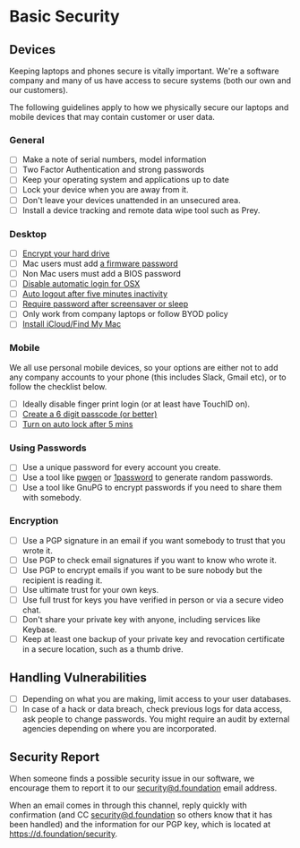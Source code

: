 # Basic Security

## Devices

Keeping laptops and phones secure is vitally important. We're a software company and many of us have access to secure systems (both our own and our customers).

The following guidelines apply to how we physically secure our laptops and mobile devices that may contain customer or user data.

### General

- [ ] Make a note of serial numbers, model information
- [ ] Two Factor Authentication and strong passwords
- [ ] Keep your operating system and applications up to date
- [ ] Lock your device when you are away from it.
- [ ] Don't leave your devices unattended in an unsecured area.
- [ ] Install a device tracking and remote data wipe tool such as Prey.

### Desktop

- [ ] [Encrypt your hard drive](https://support.apple.com/en-gb/HT204837)
- [ ] Mac users must add [a firmware password](https://support.apple.com/en-gb/HT204455)
- [ ] Non Mac users must add a BIOS password
- [ ] [Disable automatic login for OSX](https://www.intego.com/mac-security-blog/mac-security-tip-disable-automatic-login/)
- [ ] [Auto logout after five minutes inactivity](https://support.apple.com/en-gb/HT201988)
- [ ] [Require password after screensaver or sleep](https://support.apple.com/en-gb/HT204379)
- [ ] Only work from company laptops or follow BYOD policy
- [ ] [Install iCloud/Find My Mac](https://www.icloud.com/)

### Mobile

We all use personal mobile devices, so your options are either not to add any company accounts to your phone (this includes Slack, Gmail etc), or to follow the checklist below.

- [ ] Ideally disable finger print login (or at least have TouchID on).
- [ ] [Create a 6 digit passcode (or better)](http://www.cnet.com/uk/how-to/secure-your-ios-device-with-a-six-digit-passcode-on-ios-9/)
- [ ] [Turn on auto lock after 5 mins](http://www.imore.com/how-change-auto-lock-time-your-iphone-or-ipad)

### Using Passwords

- [ ] Use a unique password for every account you create.
- [ ] Use a tool like [pwgen](https://github.com/jbernard/pwgen) or [1password](https://1password.com) to generate random passwords.
- [ ] Use a tool like GnuPG to encrypt passwords if you need to share them with somebody.

### Encryption

- [ ] Use a PGP signature in an email if you want somebody to trust that you wrote it.
- [ ] Use PGP to check email signatures if you want to know who wrote it.
- [ ] Use PGP to encrypt emails if you want to be sure nobody but the recipient is reading it.
- [ ] Use ultimate trust for your own keys.
- [ ] Use full trust for keys you have verified in person or via a secure video chat.
- [ ] Don't share your private key with anyone, including services like Keybase.
- [ ] Keep at least one backup of your private key and revocation certificate in a secure location, such as a thumb drive.

## Handling Vulnerabilities

- [ ] Depending on what you are making, limit access to your user databases.
- [ ] In case of a hack or data breach, check previous logs for data access, ask people to change passwords. You might require an audit by external agencies depending on where you are incorporated.

## Security Report

When someone finds a possible security issue in our software, we encourage them to report it to our <security@d.foundation> email address.

When an email comes in through this channel, reply quickly with confirmation (and CC <security@d.foundation> so others know that it has been handled) and the information for our PGP key, which is located at <https://d.foundation/security>.
